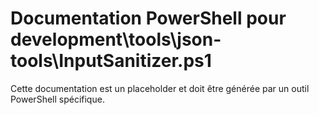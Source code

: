 # Documentation PowerShell pour development\tools\json-tools\InputSanitizer.ps1

Cette documentation est un placeholder et doit être générée par un outil PowerShell spécifique.

